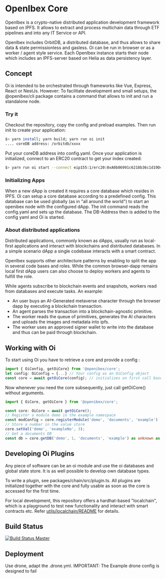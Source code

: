 # OpenIbex Core

OpenIbex is a crypto-native distributed application development framework based on IPFS. It allows to extract and process multichain data through ETF pipelines and into any IT Service or API.

OpenIbex includes OrbitDB, a distributed database, and thus allows to share data & state permissionless and gasless. Oi can be run in browser or as a worker / agent style service. Each OpenIbex instance starts their node which includes an IPFS-server based on Helia as data persistency layer.

## Concept

Oi is intended to be orchestrated through frameworks like Vue, Express, React or NestJs. However: To facilitate development and small setups, the @openibex/cli package contains a command that allows to init and run a standalone node.

### Try it

Checkout the repository, copy the config and preload examples. Then run init to create your application:

```bash
$> yarn install; yarn build; yarn run oi init
.... coreDB address: /orbitdb/xxxx
```

Put your coreDB address into config.yaml. Once your application is initialized, connect to an ERC20 contract to get your index created:

```bash
$> yarn run oi start --connect eip155:1/erc20:0xA0b86991c6218b36c1d19D4a2e9Eb0cE3606eB48
```

### Initializing Apps

When a new dApp is created it requires a core database which resides in IPFS. Oi can setup a core database according to a predefined config. This database can be used globally (as in "all around the world") to start an openibex node with the configured dApp. The init command reads the config.yaml and sets up the database. The DB-Address then is added to the config yaml and Oi is started.

### About distributed applications

Distributed applications, commonly known as dApps, usually run as local-first applications and interact with blockchains and distributed databases. In a simple scenario dApp a single codebase interacts with a smart contract.

OpenIbex supports other architecture patterns by enabling to split the app in several code bases and roles. While the common browser-dapp remains local first dApp users can also choose to deploy workers and agents to fulfill the role.

While agents subscribe to blockchain events and snapshots, workers read from databases and execute tasks. An example:

- An user buys an AI-Generated metaverse character through the browser dapp by executing a blockchain transaction.
- An agent parses the transaction into a blockchain-agnostic primitive.
- The worker reads the queue of primitives, generates the AI characters and uploads the images and metadata into ipfs.
- The worker uses an approved signer wallet to write into the database and thus can be paid through blockchain.

## Working with Oi

To start using Oi you have to retrieve a core and provide a config :

```typescript
import { OiConfig, getOiCore} from '@openibex/core';
let config: OiConfig = {...} // Your config as an OiConfig object
const core = await getOiCore(config); // initializes on first call based on config. You can optionally pass a logger
```

Now whenever you need the core subsequently, just call getOiCore() without arguments.

```typescript
import { OiCore, getOiCore } from '@openibex/core';

const core: OiCore = await getOiCore();
// Register a module demo in the example namespace
const modConfig = core.registerModule('demo', 'documents', 'example')
// Store a number in the value store
core.setVal('demo', 'exampleNo', 3);
// Get a documents DB
const db = core.getDB('demo', 1, 'documents', 'example') as unknown as Documents<yourType>;
```

## Developing Oi Plugins

Any piece of software can be an oi module and use the oi databases and global state store. It is as well possible to develop own database types.

To write a plugin, see packages/chain/src/plugin.ts. All plugins are initialized together with the core and fully usable as soon as the core is accessed for the first time.

For local development, this repository offers a hardhat-based "localchain", which is a playground to test new functionality and interact with smart contracts etc. Refer [utils/localchain/README](utils/localchain/README.md) for details.

## Build Status

[![Build Status Master](https://deploy.ibex.host/api/badges/templates/base/status.svg)](https://deploy.ibex.host/templates/base)

## Deployment

Use drone, adapt the .drone.yml. IMPORTANT: The Example drone config is designed to fail
